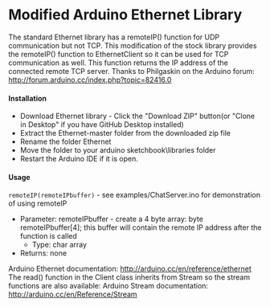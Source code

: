Modified Arduino Ethernet Library
==========

The standard Ethernet library has a remoteIP() function for UDP communication but not TCP. This modification of the stock library provides the remoteIP() function to EthernetClient so it can be used for TCP communication as well. This function returns the IP address of the connected remote TCP server. Thanks to Philgaskin on the Arduino forum: http://forum.arduino.cc/index.php?topic=82416.0

#### Installation
- Download Ethernet library - Click the "Download ZIP" button(or "Clone in Desktop" if you have GitHub Desktop installed)
- Extract the Ethernet-master folder from the downloaded zip file
- Rename the folder Ethernet
- Move the folder to your arduino sketchbook\libraries folder
- Restart the Arduino IDE if it is open.

#### Usage
`remoteIP(remoteIPbuffer)` - see examples/ChatServer.ino for demonstration of using remoteIP
- Parameter: remoteIPbuffer - create a 4 byte array: byte remoteIPbuffer[4]; this buffer will contain the remote IP address after the function is called
  - Type: char array
- Returns: none

Arduino Ethernet documentation: http://arduino.cc/en/reference/ethernet
The read() function in the Client class inherits from Stream so the stream functions are also available:
Arduino Stream documentation: http://arduino.cc/en/Reference/Stream